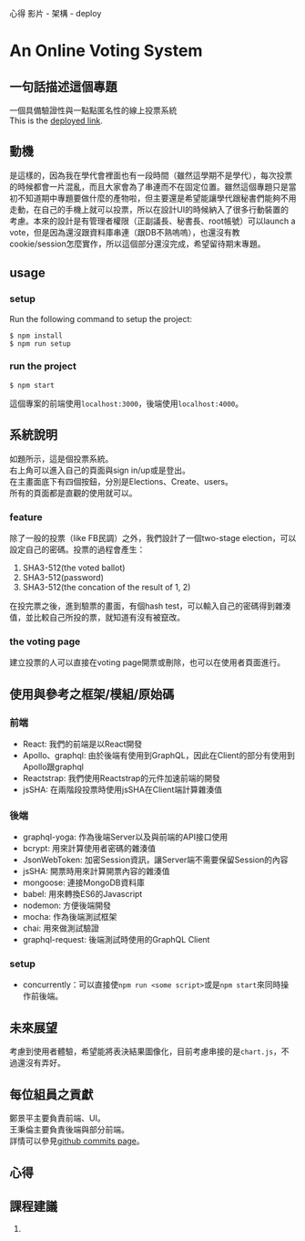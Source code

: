 心得
影片 - 架構 - deploy



# An Online Voting System

## 一句話描述這個專題
一個具備驗證性與一點點匿名性的線上投票系統  
This is the [deployed link](https://e-voting-web-final.herokuapp.com).


## 動機
是這樣的，因為我在學代會裡面也有一段時間（雖然這學期不是學代），每次投票的時候都會一片混亂，而且大家會為了串連而不在固定位置。雖然這個專題只是當初不知道期中專題要做什麼的產物啦，但主要還是希望能讓學代跟秘書們能夠不用走動，在自己的手機上就可以投票，所以在設計UI的時候納入了很多行動裝置的考慮。本來的設計是有管理者權限（正副議長、秘書長、root帳號）可以launch a vote，但是因為還沒跟資料庫串連（跟DB不熟嗚嗚），也還沒有教cookie/session怎麼實作，所以這個部分還沒完成，希望留待期末專題。


## usage
### setup
Run the following command to setup the project:  

```
$ npm install   
$ npm run setup  
```  

### run the project

```
$ npm start
```

這個專案的前端使用`localhost:3000`，後端使用`localhost:4000`。

## 系統說明
如題所示，這是個投票系統。  
右上角可以進入自己的頁面與sign in/up或是登出。  
在主畫面底下有四個按鈕，分別是Elections、Create、users。  
所有的頁面都是直觀的使用就可以。

### feature
除了一般的投票（like FB民調）之外，我們設計了一個two-stage election，可以設定自己的密碼。投票的過程會產生：

1. SHA3-512(the voted ballot)
2. SHA3-512(password)
3. SHA3-512(the concation of the result of 1, 2)  

在投完票之後，進到驗票的畫面，有個hash test，可以輸入自己的密碼得到雜湊值，並比較自己所投的票，就知道有沒有被竄改。

### the voting page
建立投票的人可以直接在voting page開票或刪除，也可以在使用者頁面進行。

## 使用與參考之框架/模組/原始碼

### 前端
- React: 我們的前端是以React開發
- Apollo、graphql: 由於後端有使用到GraphQL，因此在Client的部分有使用到Apollo跟graphql
- Reactstrap: 我們使用Reactstrap的元件加速前端的開發
- jsSHA: 在兩階段投票時使用jsSHA在Client端計算雜湊值

### 後端
- graphql-yoga: 作為後端Server以及與前端的API接口使用
- bcrypt: 用來計算使用者密碼的雜湊值
- JsonWebToken: 加密Session資訊，讓Server端不需要保留Session的內容
- jsSHA: 開票時用來計算開票內容的雜湊值
- mongoose: 連接MongoDB資料庫
- babel: 用來轉換ES6的Javascript
- nodemon: 方便後端開發
- mocha: 作為後端測試框架
- chai: 用來做測試驗證
- graphql-request: 後端測試時使用的GraphQL Client

### setup
- concurrently：可以直接使`npm run <some script>`或是`npm start`來同時操作前後端。

## 未來展望
考慮到使用者體驗，希望能將表決結果圖像化，目前考慮串接的是`chart.js`，不過還沒有弄好。

## 每位組員之貢獻
鄭景平主要負責前端、UI。  
王秉倫主要負責後端與部分前端。  
詳情可以參見[github commits page](https://github.com/JP-Cheng/voteNTUSC/commits/master)。

## 心得

## 課程建議
1. 

